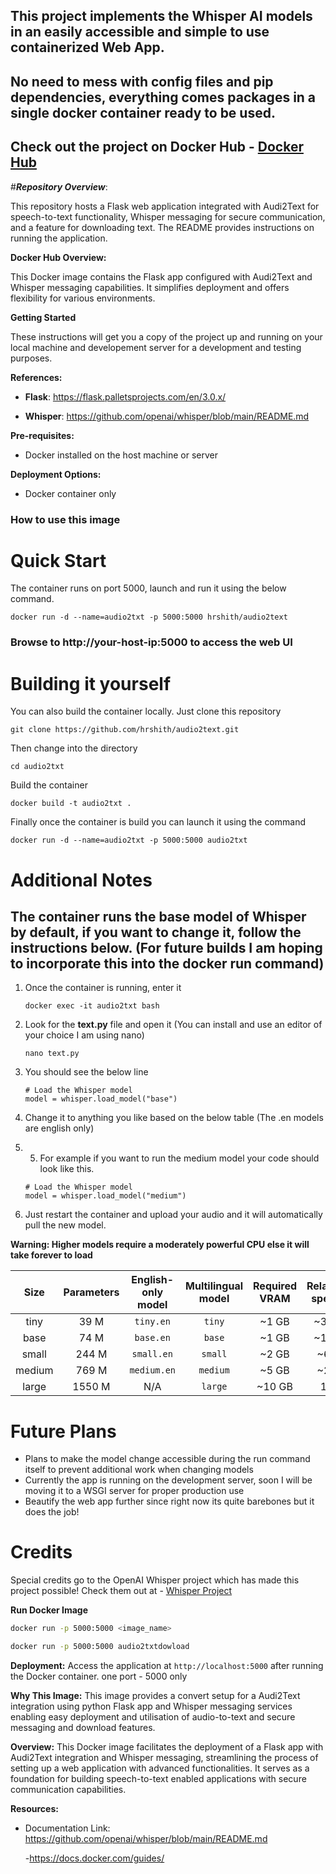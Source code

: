 ## This project implements the Whisper AI models in an easily accessible and simple to use containerized Web App.
## No need to mess with config files and pip dependencies, everything comes packages in a single docker container ready to be used. 

## Check out the project on Docker Hub - [Docker Hub](https://hub.docker.com/repository/docker/asharshith/audio2txtdowload/general)

#***Repository Overview***:

This repository hosts a Flask web application integrated with Audi2Text for speech-to-text functionality, Whisper messaging for secure communication, and a feature for downloading text. The README provides instructions on running the application.

**Docker Hub Overview:**

This Docker image contains the Flask app configured with Audi2Text and Whisper messaging capabilities. It simplifies deployment and offers flexibility for various environments. 

**Getting Started**

These instructions will get you a copy of the project up and running on your local machine and developement server for a development and testing purposes.

**References:**
- **Flask**: https://flask.palletsprojects.com/en/3.0.x/

- **Whisper**: https://github.com/openai/whisper/blob/main/README.md

**Pre-requisites:**
- Docker installed on the host machine or server 

**Deployment Options:**
- Docker container only 

### How to use this image


# Quick Start

The container runs on port 5000, launch and run it using the below command.

```
docker run -d --name=audio2txt -p 5000:5000 hrshith/audio2text
```
### Browse to http://your-host-ip:5000 to access the web UI

# Building it yourself

You can also build the container locally. Just clone this repository
```
git clone https://github.com/hrshith/audio2text.git
```

Then change into the directory
```
cd audio2txt
```

Build the container
```
docker build -t audio2txt .
```

Finally once the container is build you can launch it using the command 
```
docker run -d --name=audio2txt -p 5000:5000 audio2txt
```

# Additional Notes

## The container runs the base model of Whisper by default, if you want to change it, follow the instructions below. (For future builds I am hoping to incorporate this into the docker run command)

1. Once the container is running, enter it
   ```
   docker exec -it audio2txt bash
   ```
2. Look for the **text.py** file and open it (You can install and use an editor of your choice I am using nano)
   ```
   nano text.py
   ```
3. You should see the below line
   ```
   # Load the Whisper model
   model = whisper.load_model("base")
   ```
4. Change it to anything you like based on the below table (The .en models are english only)

5. 5. For example if you want to run the medium model your code should look like this.
   ```
   # Load the Whisper model
   model = whisper.load_model("medium")
   ```
6. Just restart the container and upload your audio and it will automatically pull the new model.


**Warning: Higher models require a moderately powerful CPU else it will take forever to load**

|  Size  | Parameters | English-only model | Multilingual model | Required VRAM | Relative speed |
|:------:|:----------:|:------------------:|:------------------:|:-------------:|:--------------:|
|  tiny  |    39 M    |     `tiny.en`      |       `tiny`       |     ~1 GB     |      ~32x      |
|  base  |    74 M    |     `base.en`      |       `base`       |     ~1 GB     |      ~16x      |
| small  |   244 M    |     `small.en`     |      `small`       |     ~2 GB     |      ~6x       |
| medium |   769 M    |    `medium.en`     |      `medium`      |     ~5 GB     |      ~2x       |
| large  |   1550 M   |        N/A         |      `large`       |    ~10 GB     |       1x       |



# Future Plans
- Plans to make the model change accessible during the run command itself to prevent additional work when changing models
- Currently the app is running on the development server, soon I will be moving it to a WSGI server for proper production use
- Beautify the web app further since right now its quite barebones but it does the job!

# Credits
Special credits go to the OpenAI Whisper project which has made this project possible! Check them out at - [Whisper Project](https://github.com/openai/whisper)

**Run Docker Image**
```bash
docker run -p 5000:5000 <image_name>

docker run -p 5000:5000 audio2txtdowload
```

**Deployment:**
Access the application at `http://localhost:5000` after running the Docker container. one port - 5000 only 

**Why This Image:**
This image provides a convert setup for a  Audi2Text integration using python Flask app and Whisper messaging services enabling easy deployment and utilisation of audio-to-text and secure messaging  and download features.

**Overview:**
This Docker image facilitates the deployment of a Flask app with Audi2Text integration and Whisper messaging, streamlining the process of setting up a web application with advanced functionalities. It serves as a foundation for building speech-to-text enabled applications with secure communication capabilities.

**Resources:**
- Documentation Link:  https://github.com/openai/whisper/blob/main/README.md

   -https://docs.docker.com/guides/
